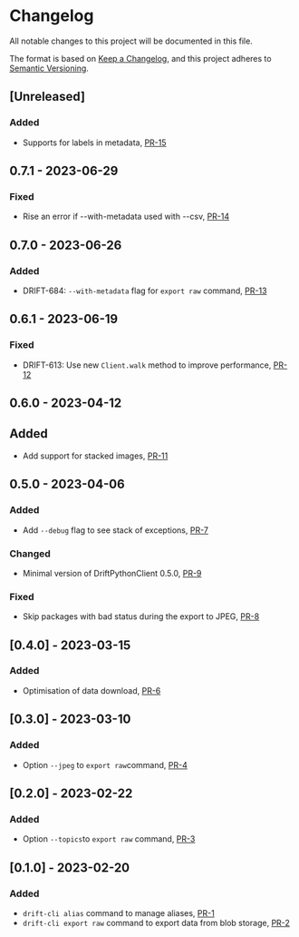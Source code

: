# Changelog

All notable changes to this project will be documented in this file.

The format is based on [Keep a Changelog](https://keepachangelog.com/en/1.0.0/),
and this project adheres to [Semantic Versioning](https://semver.org/spec/v2.0.0.html).

## [Unreleased]

### Added

- Supports for labels in metadata, [PR-15](https://github.com/panda-official/DriftCLI/pull/15)

## 0.7.1 - 2023-06-29

### Fixed

- Rise an error if --with-metadata used with --csv, [PR-14](https://github.com/panda-official/DriftCLI/pull/14)

## 0.7.0 - 2023-06-26

### Added

- DRIFT-684: `--with-metadata` flag for `export raw` command, [PR-13](https://github.com/panda-official/DriftCLI/pull/13)

## 0.6.1 - 2023-06-19

### Fixed

- DRIFT-613: Use new `Client.walk` method to improve performance, [PR-12](https://github.com/panda-official/DriftCLI/pull/12)

## 0.6.0 - 2023-04-12

## Added

- Add support for stacked images, [PR-11](https://github.com/panda-official/DriftCLI/pull/11)

## 0.5.0 - 2023-04-06

### Added

- Add `--debug` flag to see stack of exceptions, [PR-7](https://github.com/panda-official/DriftCLI/pull/7)

### Changed

- Minimal version of DriftPythonClient 0.5.0, [PR-9](https://github.com/panda-official/DriftCLI/pull/9)

### Fixed

- Skip packages with bad status during the export to JPEG, [PR-8](https://github.com/panda-official/DriftCLI/pull/8)

## [0.4.0] - 2023-03-15

### Added

- Optimisation of data download, [PR-6](https://github.com/panda-official/DriftCLI/pull/6)

## [0.3.0] - 2023-03-10

### Added

- Option `--jpeg` to `export raw`command, [PR-4](https://github.com/panda-official/DriftCLI/pull/4)

## [0.2.0] - 2023-02-22

### Added

- Option `--topics`to `export raw` command, [PR-3](https://github.com/panda-official/DriftCLI/pull/3)

## [0.1.0] - 2023-02-20

### Added

- `drift-cli alias` command to manage aliases, [PR-1](https://github.com/panda-official/DriftCLI/pull/1)
- `drift-cli export raw` command to export data from blob
  storage, [PR-2](https://github.com/panda-official/DriftCLI/pull/2)

